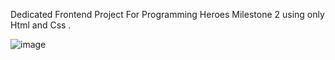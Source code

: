 Dedicated Frontend Project For Programming Heroes Milestone 2 using only Html and Css .

![image](https://github.com/user-attachments/assets/742be79f-39b8-47f7-9cc9-b82228e6ffb5)
